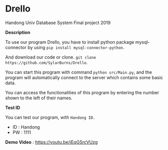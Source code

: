 # Drello
Handong Univ Database System Final project 2019

**Description**

To use our program Drello, you have to install python package mysql-connector by using `pip install mysql-connector-python`.

And download our code or clone. `git clone https://github.com/SylarBurns/Drello`.

You can start this program with command `python src/Main.py`, and the program will automatically connect to the server which contains some basic data.

You can access the functionalities of this program by entering the number shown to the left of their names.


**Test ID**

You can test our program, with `Handong ID.`
* ID : Handong
* PW : 1111

**Demo Video** : https://youtu.be/jEqGSrcVUzg
